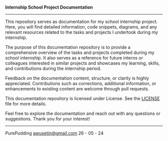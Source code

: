 **Internship School Project Documentation**


---

This repository serves as documentation for my school internship project. Here, you will find detailed information, code snippets, diagrams, and any relevant resources related to the tasks and projects I undertook during my internship.

The purpose of this documentation repository is to provide a comprehensive overview of the tasks and projects completed during my school internship. It also serves as a reference for future interns or colleagues interested in similar projects and showcases my learning, skills, and contributions during the internship period.

Feedback on the documentation content, structure, or clarity is highly appreciated. Contributions such as corrections, additional information, or enhancements to existing content are welcome through pull requests.

This documentation repository is licensed under License. See the [LICENSE](LICENSE) file for more details.


Feel free to explore the documentation and reach out with any questions or suggestions. Thank you for your interest!

---

PurePudding
awusetin@gmail.com
26 - 05 - 24
